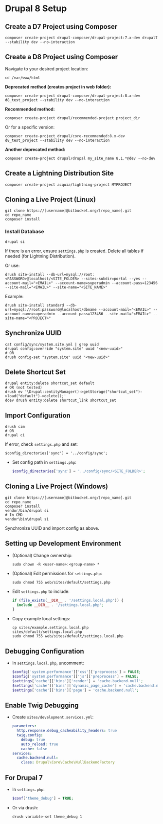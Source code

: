 # Drupal 8 Setup

## Create a D7 Project using Composer
```
composer create-project drupal-composer/drupal-project:7.x-dev drupal7 --stability dev --no-interaction
```

## Create a D8 Project using Composer

Navigate to your desired project location:
```
cd /var/www/html
```

**Deprecated method (creates project in web folder):**
```
composer create-project drupal-composer/drupal-project:8.x-dev d8_test_project --stability dev --no-interaction
```

**Recommended method:**
```
composer create-project drupal/recommended-project project_dir
```
Or for a specific version:
```
composer create-project drupal/core-recommended:8.x-dev d8_test_project --stability dev --no-interaction
```

**Another deprecated method:**
```
composer create-project drupal/drupal my_site_name 8.1.*@dev --no-dev
```

## Create a Lightning Distribution Site
```
composer create-project acquia/lightning-project MYPROJECT
```

## Cloning a Live Project (Linux)
```
git clone https://[username]@bitbucket.org/[repo_name].git 
cd repo_name
composer install
```

### Install Database
```
drupal si
```
If there is an error, ensure `settings.php` is created. Delete all tables if needed (for Lightning Distribution).

Or use:
```
drush site-install --db-url=mysql://root:<PASSWORD>@localhost/<SITE_FOLDER> --sites-subdir=portal --yes --account-mail="<EMAIL>" --account-name=superadmin --account-pass=123456 --site-mail="<EMAIL>" --site-name="<SITE_NAME>"
```

Example:
```
drush site-install standard --db-url=mysql://root:password@localhost/dbname --account-mail="<EMAIL>" --account-name=superadmin --account-pass=123456 --site-mail="<EMAIL>" --site-name="<PROJECT>"
```

## Synchronize UUID
```
cat config/sync/system.site.yml | grep uuid
drupal config:override "system.site" uuid "<new-uuid>"
# OR
drush config-set "system.site" uuid "<new-uuid>"
```

## Delete Shortcut Set
```
drupal entity:delete shortcut_set default
# OR (not tested)
drush ev '\Drupal::entityManager()->getStorage("shortcut_set")->load("default")->delete();'
ddev drush entity:delete shortcut_link shortcut_set
```

## Import Configuration
```
drush cim
# OR
drupal ci
```
If error, check `settings.php` and set:
```
$config_directories['sync'] = '../config/sync';
```
- Set config path in `settings.php`:
  ```php
  $config_directories['sync'] = '../config/sync/<SITE_FOLDER>';
  ```

## Cloning a Live Project (Windows)
```
git clone https://[username]@bitbucket.org/[repo_name].git 
cd repo_name
composer install
vendor/bin/drupal si
# In CMD
vendor\bin\drupal si
```

Synchronize UUID and import config as above.

## Setting up Development Environment
- (Optional) Change ownership:
  ```
  sudo chown -R <user-name>:<group-name> *
  ```
- (Optional) Edit permissions for `settings.php`:
  ```
  sudo chmod 755 web/sites/default/settings.php
  ```
- Edit `settings.php` to include:
  ```php
  if (file_exists(__DIR__ . '/settings.local.php')) {
    include __DIR__ . '/settings.local.php';
  }
  ```
- Copy example local settings:
  ```
  cp sites/example.settings.local.php sites/default/settings.local.php
  sudo chmod 755 web/sites/default/settings.local.php
  ```

## Debugging Configuration
- In `settings.local.php`, uncomment:
  ```php
  $config['system.performance']['css']['preprocess'] = FALSE;
  $config['system.performance']['js']['preprocess'] = FALSE;
  $settings['cache']['bins']['render'] = 'cache.backend.null';
  $settings['cache']['bins']['dynamic_page_cache'] = 'cache.backend.null';
  $settings['cache']['bins']['page'] = 'cache.backend.null';
  ```

## Enable Twig Debugging
- Create `sites/development.services.yml`:
  ```yaml
  parameters:
    http.response.debug_cacheability_headers: true
    twig.config:
      debug: true
      auto_reload: true
      cache: false  
  services:
    cache.backend.null:
      class: Drupal\Core\Cache\NullBackendFactory
  ```

## For Drupal 7
- In `settings.php`:
  ```php
  $conf['theme_debug'] = TRUE;
  ```
- Or via drush:
  ```
  drush variable-set theme_debug 1
  ```
